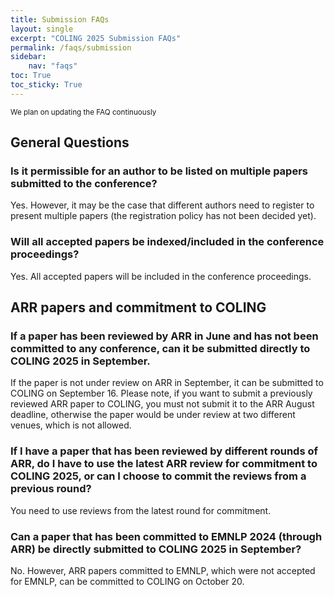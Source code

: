 ```yaml
---
title: Submission FAQs
layout: single
excerpt: "COLING 2025 Submission FAQs"
permalink: /faqs/submission
sidebar: 
    nav: "faqs"
toc: True
toc_sticky: True
---
```


<small>We plan on updating the FAQ continuously</small>

## General Questions

### Is it permissible for an author to be listed on multiple papers submitted to the conference?

Yes. However, it may be the case that different authors need to register to present multiple papers (the registration policy has not been decided yet).

### Will all accepted papers be indexed/included in the conference proceedings?

Yes. All accepted papers will be included in the conference proceedings.

## ARR papers and commitment to COLING

### If a paper has been reviewed by ARR in June and has not been committed to any conference, can it be submitted directly to COLING 2025 in September.

If the paper is not under review on ARR in September, it can be submitted to COLING on September 16. Please note, if you want to submit a previously reviewed ARR paper to COLING, you must not submit it to the ARR August deadline, otherwise the paper would be under review at two different venues, which is not allowed.

### If I have a paper that has been reviewed by different rounds of ARR, do I have to use the latest ARR review for commitment to COLING 2025, or can I choose to commit the reviews from a previous round?

You need to use reviews from the latest round for commitment.

### Can a paper that has been committed to EMNLP 2024 (through ARR) be directly submitted to COLING 2025 in September?

No. However, ARR papers committed to EMNLP, which were not accepted for EMNLP, can be committed to COLING on October 20.
